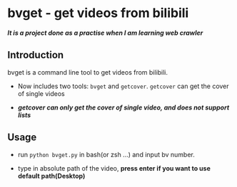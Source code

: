 # bvget - get videos from bilibili

***It is a project done as a practise when I am learning web crawler***

## Introduction

bvget is a command line tool to get videos from bilibili.

- Now includes two tools: `bvget` and `getcover`. `getcover` can get the cover of single videos

- ***getcover can only get the cover of single video, and does not support lists***

## Usage

- run `python bvget.py` in bash(or zsh ...) and input bv number.

- type in absolute path of the video, **press enter if you want to use default path(Desktop)**

